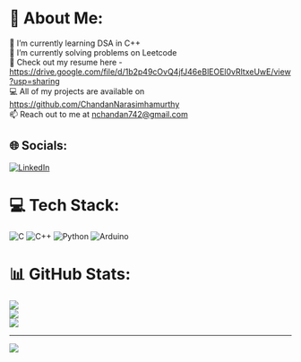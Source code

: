 # 💫 About Me:
🌱 I’m currently learning DSA in C++<br>🔭 I’m currently solving problems on Leetcode<br>📑 Check out my resume here - https://drive.google.com/file/d/1b2p49cOvQ4jfJ46eBlEOEl0vRltxeUwE/view?usp=sharing<br>💻 All of my projects are available on https://github.com/ChandanNarasimhamurthy<br>📫 Reach out to me at nchandan742@gmail.com


## 🌐 Socials:
[![LinkedIn](https://img.shields.io/badge/LinkedIn-%230077B5.svg?logo=linkedin&logoColor=white)](https://linkedin.com/in/chandan-n-27509b24b) 

# 💻 Tech Stack:
![C](https://img.shields.io/badge/c-%2300599C.svg?style=flat&logo=c&logoColor=white) ![C++](https://img.shields.io/badge/c++-%2300599C.svg?style=flat&logo=c%2B%2B&logoColor=white) ![Python](https://img.shields.io/badge/python-3670A0?style=flat&logo=python&logoColor=ffdd54) ![Arduino](https://img.shields.io/badge/-Arduino-00979D?style=flat&logo=Arduino&logoColor=white)
# 📊 GitHub Stats:
![](https://github-readme-stats.vercel.app/api?username=ChandanNarasimhamurthy&theme=dark&hide_border=false&include_all_commits=false&count_private=false)<br/>
![](https://github-readme-streak-stats.herokuapp.com/?user=ChandanNarasimhamurthy&theme=dark&hide_border=false)<br/>
![](https://github-readme-stats.vercel.app/api/top-langs/?username=ChandanNarasimhamurthy&theme=dark&hide_border=false&include_all_commits=false&count_private=false&layout=compact)

---
[![](https://visitcount.itsvg.in/api?id=ChandanNarasimhamurthy&icon=0&color=0)](https://visitcount.itsvg.in)

<!-- Proudly created with GPRM ( https://gprm.itsvg.in ) -->
